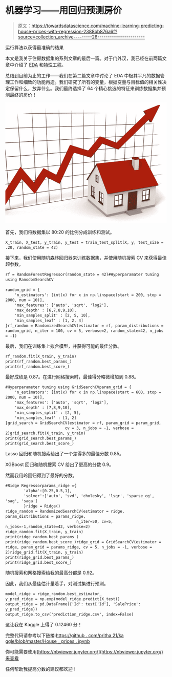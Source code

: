 # 机器学习——用回归预测房价

> 原文：<https://towardsdatascience.com/machine-learning-predicting-house-prices-with-regression-2388bb876a6f?source=collection_archive---------26----------------------->

运行算法以获得最准确的结果

本文是我关于住房数据集的系列文章的最后一篇。对于门外汉，我已经在前两篇文章中介绍了 [EDA](/exploratory-data-analysis-unravelling-a-story-with-data-b01d70069035) 和[特性工程](/feature-engineering-translating-the-dataset-to-a-machine-ready-format-af4788d15d6c)。

总结到目前为止的工作——我们在第二篇文章中讨论了 EDA 中极其平凡的数据管理工作和细致的功能再造。我们研究了所有的变量，根据变量与目标值的相关性决定保留什么，放弃什么。我们最终选择了 64 个精心挑选的特征来训练数据集并预测最终的房价！

![](img/cf269f80971b912f8e49b4b39c13c5f6.png)

首先，我们将数据集以 80:20 的比例分成训练和测试。

```
X_train, X_test, y_train, y_test = train_test_split(X, y, test_size = .20, random_state = 42)
```

接下来，我们使用随机森林回归器来训练数据集，并使用随机搜索 CV 来获得最佳超参数。

```
rf = RandomForestRegressor(random_state = 42)#Hyperparamater tuning using RanodomSearchCV

random_grid = { 
    'n_estimators': [int(x) for x in np.linspace(start = 200, stop = 2000, num = 10)],
    'max_features': ['auto', 'sqrt', 'log2'],
    'max_depth' : [6,7,8,9,10],
    'min_samples_split' : [2, 5, 10],
    'min_samples_leaf' : [1, 2, 4]
}rf_random = RandomizedSearchCV(estimator = rf, param_distributions = random_grid, n_iter = 100, cv = 5, verbose=2, random_state=42, n_jobs = -1)
```

最后，我们在训练集上拟合模型，并获得可能的最佳分数。

```
rf_random.fit(X_train, y_train)
print(rf_random.best_params_)
print(rf_random.best_score_)
```

最好成绩是 0.87。在进行网格搜索时，最佳得分略微增加到 0.88。

```
#Hyperparameter tuning using GridSearchCVparam_grid = { 
    'n_estimators': [int(x) for x in np.linspace(start = 600, stop = 2000, num = 10)],
    'max_features': ['auto', 'sqrt', 'log2'],
    'max_depth' : [7,8,9,10],
    'min_samples_split' : [2, 5],
    'min_samples_leaf' : [1, 2]
}grid_search = GridSearchCV(estimator = rf, param_grid = param_grid, 
                          cv = 3, n_jobs = -1, verbose = 2)grid_search.fit(X_train, y_train)
print(grid_search.best_params_)
print(grid_search.best_score_)
```

Lasso 回归和随机搜索给出了一个差得多的最佳分数 0.85。

XGBoost 回归和随机搜索 CV 给出了更高的分数 0.9。

然而我用岭回归得到了最好的分数。

```
#Ridge Regressorparams_ridge ={
        'alpha':[0.25,0.5,1],
        'solver':['auto', 'svd', 'cholesky', 'lsqr', 'sparse_cg', 'sag', 'saga']
        }ridge = Ridge()
ridge_random = RandomizedSearchCV(estimator = ridge, param_distributions = params_ridge,
                               n_iter=50, cv=5, n_jobs=-1,random_state=42, verbose=2)
ridge_random.fit(X_train, y_train)
print(ridge_random.best_params_)
print(ridge_random.best_score_)ridge_grid = GridSearchCV(estimator = ridge, param_grid = params_ridge, cv = 5, n_jobs = -1, verbose = 2)ridge_grid.fit(X_train, y_train)
print(ridge_grid.best_params_)
print(ridge_grid.best_score_)
```

随机搜索和网格搜索给我的最高分都是 0.92。

因此，我们从最佳估计量着手，对测试集进行预测。

```
model_ridge = ridge_random.best_estimator_
y_pred_ridge = np.exp(model_ridge.predict(X_test))
output_ridge = pd.DataFrame({'Id': test['Id'], 'SalePrice': y_pred_ridge})
output_ridge.to_csv('prediction_ridge.csv', index=False)
```

这让我在 Kaggle 上得了 0.12460 分！

完整代码请参考以下链接:[https://github . com/pritha 21/ka ggle/blob/master/House _ prices . ipynb](https://github.com/pritha21/Kaggle/blob/master/House_Prices.ipynb)

你可能需要使用[https://nbviewer.jupyter.org/](https://nbviewer.jupyter.org/)来查看

任何帮助我提高分数的建议都欢迎！
